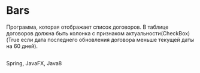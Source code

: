 # Bars
Программа, которая отображает список договоров. 
В таблице договоров должна быть колонка с признаком актуальности(CheckBox) 
(True если дата последнего обновления договора меньше текущей даты на 60 дней).
## 
Spring, JavaFX, Java8
